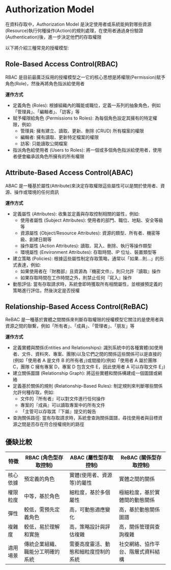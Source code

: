 # Authorization Model

在資料存取中，Authorization Model 是決定使用者或系統能夠對哪些資源(Resource)執行何種操作(Action)的規則處理，在使用者通過身份驗證(Authentication)後，進一步決定他們的存取權限

以下將介紹三種常見的授權模型:

## Role-Based Access Control(RBAC)
RBAC 是目前最廣泛採用的授權模型之一它的核心思想是將權限(Permission)賦予角色(Role)，然後再將角色指派給使用者

**運作方式**

- 定義角色 (Roles): 根據組織內的職能或職位，定義一系列的抽象角色，例如「管理員」、「編輯者」、「訪客」等
- 賦予權限給角色 (Permissions to Roles): 為每個角色設定其擁有的特定權限，例如:
  - 管理員: 擁有建立、讀取、更新、刪除 (CRUD) 所有檔案的權限
  - 編輯者: 擁有讀取、更新特定檔案的權限
  - 訪客: 只能讀取公開檔案
- 指派角色給使用者 (Users to Roles): 將一個或多個角色指派給使用者，使用者便會繼承該角色所擁有的所有權限

## Attribute-Based Access Control(ABAC)
ABAC 是一種基於屬性(Attribute)來決定存取權限這些屬性可以是關於使用者、資源、操作或環境的任何資訊

**運作方式**

- 定義屬性 (Attributes): 收集並定義與存取控制相關的屬性，例如:
  - 使用者屬性 (Subject Attributes): 使用者的部門、職位、地點、安全等級等
  - 資源屬性 (Object/Resource Attributes): 資源的類型、所有者、機密等級、創建日期等
  - 操作屬性 (Action Attributes): 讀取、寫入、刪除、執行等操作類型
  - 環境屬性 (Environment Attributes): 存取時間、IP 位址、裝置類型等
- 建立策略 (Policies): 根據這些屬性制定存取策略，通常以「如果...則...」的形式表達，例如:
  - 如果使用者在『財務部』且資源為『機密文件』，則只允許『讀取』操作
  - 如果存取時間在工作時間之外，則禁止任何『寫入』操作
- 動態評估: 當有存取請求時，系統會即時獲取所有相關屬性，並根據預定義的策略進行評估，然後決定是否授權

## Relationship-Based Access Control(ReBAC)
ReBAC 是一種基於實體之間關係來判斷存取權限的授權模型它關注的是使用者與資源之間的聯繫，例如「所有者」、「成員」、「管理者」、「朋友」等

**運作方式**

- 定義實體與關係(Entities and Relationships): 識別系統中的各種實體(如使用者、文件、資料夾、專案、團隊)以及它們之間的關係這些關係可以是直接的(例如「使用者 A 是文件 B 的所有者」)或間接的(例如「使用者 A 屬於團隊 C，團隊 C 擁有專案 D，專案 D 包含文件 E，因此使用者 A 可以存取文件 E」)
- 建立關係圖譜 (Relationship Graph): 將這些實體和關係構建成一個圖譜或網絡
- 定義基於關係的規則 (Relationship-Based Rules): 制定規則來判斷哪些關係允許何種存取，例如:
  - 文件的『所有者』可以對文件進行任何操作
  - 專案的『成員』可以讀取專案中的所有文件
  - 「主管可以存取其『下屬』提交的報告
- 查詢關係路徑: 當有存取請求時，系統會查詢關係圖譜，尋找使用者與目標資源之間是否存在符合授權規則的路徑


## 優缺比較

| 特徵     | RBAC (角色型存取控制)            | ABAC (屬性型存取控制)                | ReBAC (關係型存取控制)             |
|----------|----------------------------------|--------------------------------------|------------------------------------|
| 核心依據 | 預定義的角色                     | 實體(使用者、資源等)的屬性         | 實體之間的關係                     |
| 權限粒度 | 中等，基於角色                   | 細粒度，基於多個屬性                 | 極細粒度，基於實體間的動態關係     |
| 彈性     | 較低，需預先定義角色             | 高，可動態適應變化                   | 高，基於動態關係圖譜               |
| 複雜度   | 較低，易於理解和實施             | 高，策略設計與評估複雜               | 高，關係管理與查詢複雜             |
| 適用場景 | 傳統企業組織、職能分工明確的系統 | 需要高度靈活、動態和細粒度控制的系統 | 社交網絡、協作平台、階層式資料結構 |
